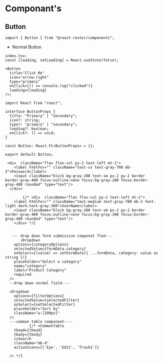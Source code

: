 # Componant's

## Button

```tsx
import { Button } from "@react-router/components";
```

- Normal Button

```tsx
index.tsx;
const [loading, setLoading] = React.useState(false);

<Button
  title="Click Me"
  icon="arrow-right"
  type="primary"
  onClick={() => console.log("clicked")}
  loading={loading}
/>;
```

```tsx
import React from "react";

interface ButtonProps {
  title: "Primary" | "Secondary";
  icon?: string;
  type?: "primary" | "secondary";
  loading?: boolean;
  onClick?: () => void;
}

const Button: React.FC<ButtonProps> = {};

export default Button;
```
     <div  className="flex flex-col py-2 text-left mt-1">
        <label htmlFor="" className="text-xs text-gray-700 mb-3">Password</label>
        <input className="block bg-gray-200 text-sm px-2 py-2 border border-gray-400 focus:outline-none focus:bg-gray-100 focus:border-gray-400 rounded" type="text"/>
      </div>

            {/* <div  className="flex flex-col py-2 text-left mt-2">
        <label htmlFor="" className="text-medium text-gray-700 mb-3 font-light dark:text-gray-300">UserName</label>
        <input className="block bg-gray-200 text-sm px-2 py-2 border border-gray-400 focus:outline-none focus:bg-gray-100 focus:border-gray-400 rounded" type="text"/>
        </div> */}


       --- drop down form submission componet fled---
           <Dropdown
        options={categoryOptions}
        selectedValue={formData.category}
        onSelect={(value) => setFormData({ ...formData, category: value as string })}
        placeholder="Select a category"
        name="category"
        label="Product Category"
        required
      />
      --drop down normal field----
      
      <Dropdown
        options={filterOptions}
        selectedValue={selectedFilter}
        onSelect={setSelectedFilter}
        placeholder="Sort by"
        className="w-[200px]"
      />
      ---common table component----
               {/* <CommonTable
        thead={thead}
        tbody={tbody}
        isSearch
        className="mb-4"
        actionIcons={['Eye', 'Edit', 'Trash2']}

      /> */}

  